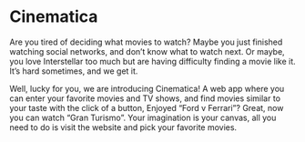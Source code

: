 # Cinematica

Are you tired of deciding what movies to watch? Maybe you just finished watching social networks, and don’t
know what to watch next. Or maybe, you love Interstellar too much but are having difficulty finding a movie like it. It’s hard sometimes, and we get it.
    
Well, lucky for you, we are introducing Cinematica! A web app where you can enter your favorite movies and TV shows, and find movies similar to your taste with the click of a button, Enjoyed “Ford v Ferrari”? Great, now you can watch “Gran Turismo”. Your imagination is your canvas, all you need to do is visit the website and pick your favorite movies. 